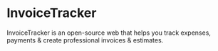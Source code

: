 # InvoiceTracker
InvoiceTracker is an open-source web that helps you track expenses, payments &amp; create professional invoices &amp; estimates.
